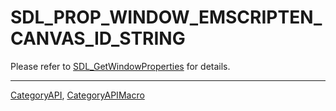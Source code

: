 # SDL_PROP_WINDOW_EMSCRIPTEN_CANVAS_ID_STRING

Please refer to [SDL_GetWindowProperties](SDL_GetWindowProperties) for details.

----
[CategoryAPI](CategoryAPI), [CategoryAPIMacro](CategoryAPIMacro)

